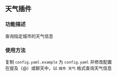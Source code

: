 ## 天气插件

### 功能描述

查询指定城市的天气信息<br>

### 使用方法

复制 `config.yaml.example` 为 `config.yaml` 并修改配置<br>
在提及（@）或聊天中，以 `城市 天气` 格式查询天气信息
